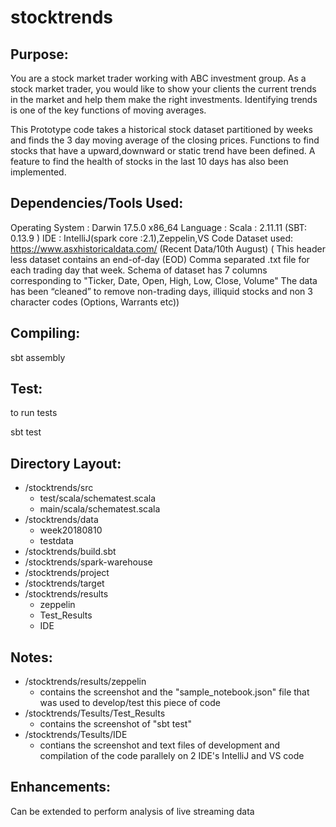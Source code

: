 # stocktrends
## Purpose: 
You are a stock market trader working with ABC investment
group. As a stock market trader, you would like to show your clients the
current trends in the market and help them make the right investments.
Identifying trends is one of the key functions of moving averages.

This Prototype code takes a historical stock dataset partitioned by
weeks and finds the 3 day moving average of the closing prices.
Functions to find stocks that have a upward,downward or static trend
have been defined. A feature to find the health of stocks in the last 10
days has also been implemented.

##  Dependencies/Tools Used:

Operating System : Darwin 17.5.0 x86\_64 Language : Scala : 2.11.11
(SBT: 0.13.9 ) IDE : IntelliJ(spark core :2.1),Zeppelin,VS Code Dataset
used: https://www.asxhistoricaldata.com/ (Recent Data/10th August) (
This header less dataset contains an end-of-day (EOD) Comma separated
.txt file for each trading day that week. Schema of dataset has 7
columns corresponding to "Ticker, Date, Open, High, Low, Close, Volume"
The data has been “cleaned” to remove non-trading days, illiquid stocks
and non 3 character codes (Options, Warrants etc))

##  Compiling:

sbt assembly

## Test:

to run tests

sbt test

## Directory Layout:

* /stocktrends/src 
  * test/scala/schematest.scala
  * main/scala/schematest.scala 
* /stocktrends/data
  * week20180810 
  * testdata
* /stocktrends/build.sbt 
* /stocktrends/spark-warehouse 
* /stocktrends/project
* /stocktrends/target 
* /stocktrends/results
  * zeppelin
  * Test\_Results
  * IDE

## Notes: 
* /stocktrends/results/zeppelin 
  * contains the screenshot and the "sample_notebook.json" file that was used to develop/test this piece of code
* /stocktrends/Tesults/Test\_Results
  * contains the screenshot of "sbt test" 
* /stocktrends/Tesults/IDE
   * contians the screenshot and text files of development and compilation of the code parallely on 2 IDE's IntelliJ and VS code

## Enhancements: 
Can be extended to perform analysis of live streaming data
